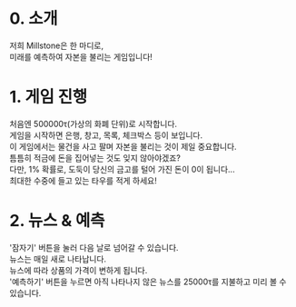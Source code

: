 # 0. 소개
저희 Millstone은 한 마디로,  
미래를 예측하여 자본을 불리는 게임입니다!

# 1. 게임 진행 
처음엔 500000τ(가상의 화폐 단위)로 시작합니다.  
게임을 시작하면 은행, 창고, 목록, 체크박스 등이 보입니다.  
이 게임에서는 물건을 사고 팔며 자본을 불리는 것이 제일 중요합니다.  
틈틈히 적금에 돈을 집어넣는 것도 잊지 않아야겠죠?  
다만, 1% 확률로, 도둑이 당신의 금고를 털어 가진 돈이 0이 됩니다...  
최대한 수중에 들고 있는 타우를 적게 하세요!  

# 2.  뉴스 & 예측
'잠자기' 버튼을 눌러 다음 날로 넘어갈 수 있습니다.  
뉴스는 매일 새로 나타납니다.  
뉴스에 따라 상품의 가격이 변하게 됩니다.   
'예측하기' 버튼을 누르면 아직 나타나지 않은 뉴스를 25000τ를 지불하고 미리 볼 수 있습니다.  